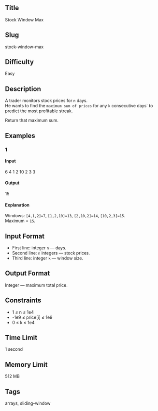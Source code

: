 ## Title
Stock Window Max

## Slug
stock-window-max

## Difficulty
Easy

## Description
A trader monitors stock prices for `n` days.  
He wants to find the `maximum sum of prices` for any `k` consecutive days` to predict the most profitable streak.

Return that maximum sum.

## Examples

### 1
#### Input
6
4 1 2 10 2 3
3

#### Output
15

#### Explanation
Windows: `[4,1,2]=7`, `[1,2,10]=13`, `[2,10,2]=14`, `[10,2,3]=15`.  
Maximum = `15`.

## Input Format
- First line: integer `n` — days.  
- Second line: `n` integers — stock prices.  
- Third line: integer `k` — window size.

## Output Format
Integer — maximum total price.

## Constraints
- 1 ≤ n ≤ 1e4  
- -1e9 ≤ price[i] ≤ 1e9  
- 0 ≤ k ≤ 1e4  

## Time Limit
1 second

## Memory Limit
512 MB

## Tags
arrays, sliding-window
